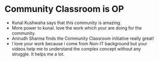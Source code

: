 
# Community Classroom is OP

- Kunal Kushwaha says that this community is amazing.
- More power to kunal. love the work which your are doing for the community.
- Anirudh Sharma finds the Community Classroom initiative really great!
- I love your work because i come from Non-IT background but your videos help me to understand the complex concept without any struggle. It helps me a lot.
